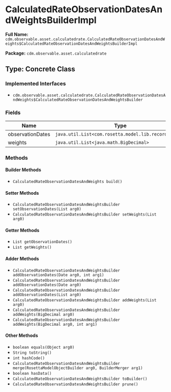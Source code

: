# CalculatedRateObservationDatesAndWeightsBuilderImpl

**Full Name:** `cdm.observable.asset.calculatedrate.CalculatedRateObservationDatesAndWeights$CalculatedRateObservationDatesAndWeightsBuilderImpl`

**Package:** `cdm.observable.asset.calculatedrate`

## Type: Concrete Class

### Implemented Interfaces

- `cdm.observable.asset.calculatedrate.CalculatedRateObservationDatesAndWeights$CalculatedRateObservationDatesAndWeightsBuilder`

### Fields

| Name | Type | Description |
|------|------|-------------|
| observationDates | `java.util.List<com.rosetta.model.lib.records.Date>` |  |
| weights | `java.util.List<java.math.BigDecimal>` |  |

### Methods

#### Builder Methods

- `CalculatedRateObservationDatesAndWeights build()`

#### Setter Methods

- `CalculatedRateObservationDatesAndWeightsBuilder setObservationDates(List arg0)`
- `CalculatedRateObservationDatesAndWeightsBuilder setWeights(List arg0)`

#### Getter Methods

- `List getObservationDates()`
- `List getWeights()`

#### Adder Methods

- `CalculatedRateObservationDatesAndWeightsBuilder addObservationDates(Date arg0, int arg1)`
- `CalculatedRateObservationDatesAndWeightsBuilder addObservationDates(Date arg0)`
- `CalculatedRateObservationDatesAndWeightsBuilder addObservationDates(List arg0)`
- `CalculatedRateObservationDatesAndWeightsBuilder addWeights(List arg0)`
- `CalculatedRateObservationDatesAndWeightsBuilder addWeights(BigDecimal arg0)`
- `CalculatedRateObservationDatesAndWeightsBuilder addWeights(BigDecimal arg0, int arg1)`

#### Other Methods

- `boolean equals(Object arg0)`
- `String toString()`
- `int hashCode()`
- `CalculatedRateObservationDatesAndWeightsBuilder merge(RosettaModelObjectBuilder arg0, BuilderMerger arg1)`
- `boolean hasData()`
- `CalculatedRateObservationDatesAndWeightsBuilder toBuilder()`
- `CalculatedRateObservationDatesAndWeightsBuilder prune()`

